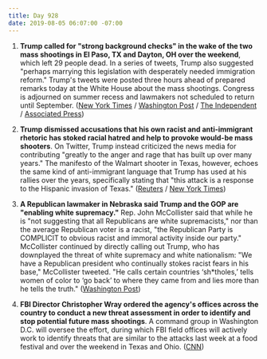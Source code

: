 ```yaml
---
title: Day 928
date: 2019-08-05 06:07:00 -07:00
---
```


1. **Trump called for "strong background checks" in the wake of the two mass shootings in El Paso, TX and Dayton, OH over the weekend**, which left 29 people dead. In a series of tweets, Trump also suggested "perhaps marrying this legislation with desperately needed immigration reform." Trump's tweets were posted three hours ahead of prepared remarks today at the White House about the mass shootings. Congress is adjourned on summer recess and lawmakers not scheduled to return until September. ([New York Times](https://www.nytimes.com/2019/08/05/us/politics/trump-mass-shootings.html) / [Washington Post](https://www.washingtonpost.com/politics/trump-calls-for-strong-background-checks-after-massacres-suggests-pairing-gun-legislation-with-immigration-reform/2019/08/05/7de14d7c-b770-11e9-bad6-609f75bfd97f_story.html?noredirect=on&utm_term=.59dfc5bbb15d) / [The Independent](https://www.independent.co.uk/news/world/americas/us-politics/trump-tweet-el-paso-dayton-shooting-attack-latest-gun-control-law-immigration-reform-a9039651.html) / [Associated Press](http://))

2. **Trump dismissed accusations that his own racist and anti-immigrant rhetoric has stoked racial hatred and help to provoke would-be mass shooters**. On Twitter, Trump instead criticized the news media for contributing "greatly to the anger and rage that has built up over many years." The manifesto of the Walmart shooter in Texas, however, echoes the same kind of anti-immigrant language that Trump has used at his rallies over the years, specifically stating that "this attack is a response to the Hispanic invasion of Texas." ([Reuters](https://www.reuters.com/article/us-usa-shooting-idUSKCN1UV15C) / [New York Times](https://www.nytimes.com/2019/08/04/us/politics/trump-mass-shootings.html))

3. **A Republican lawmaker in Nebraska said Trump and the GOP are "enabling white supremacy."** Rep. John McCollister said that while he is "not suggesting that all Republicans are white supremacists," nor than the average Republican voter is a racist, "the Republican Party is COMPLICIT to obvious racist and immoral activity inside our party." McCollister continued by directly calling out Trump, who has downplayed the threat of white supremacy and white nationalism: "We have a Republican president who continually stokes racist fears in his base," McCollister tweeted. "He calls certain countries ‘sh\*tholes,’ tells women of color to ‘go back’ to where they came from and lies more than he tells the truth." ([Washington Post](https://www.washingtonpost.com/politics/republican-state-lawmaker-in-nebraska-says-his-party-is-enabling-white-supremacy/2019/08/05/4fab3c74-b76b-11e9-bad6-609f75bfd97f_story.html?utm_term=.a8ec93c0253c))

4. **FBI Director Christopher Wray ordered the agency's offices across the country to conduct a new threat assessment in order to identify and stop potential future mass shootings**. A command group in Washington D.C. will oversee the effort, during which FBI field offices will actively work to identify threats that are similar to the attacks last week at a food festival and over the weekend in Texas and Ohio. ([CNN](https://www.cnn.com/2019/08/05/politics/fbi-mass-shooting-threats/index.html))